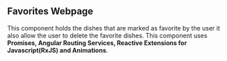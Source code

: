 ## Favorites Webpage

This component holds the dishes that are marked as favorite by the user it also allow the user to 
delete the favorite dishes. This component uses <b>Promises, Angular Routing Services, Reactive Extensions for
Javascript(RxJS) and Animations</b>.
